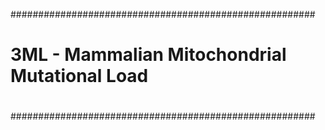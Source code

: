 #######################################################
#                                                     #
#   3ML - Mammalian Mitochondrial Mutational Load     #
#                                                     #
#######################################################
